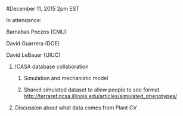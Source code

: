 #December 11, 2015 2pm EST

In attendance:

Barnabas Poczos (CMU)

David Guarrera (DOE)

David LeBauer (UIUC)

1.  ICASA database collaboration

    1.  Simulation and mechanistic model

    2.  Shared simulated dataset to allow people to see format <http://terraref.ncsa.illinois.edu/articles/simulated_phenotypes/>

2.  Discussion about what data comes from Plant CV
